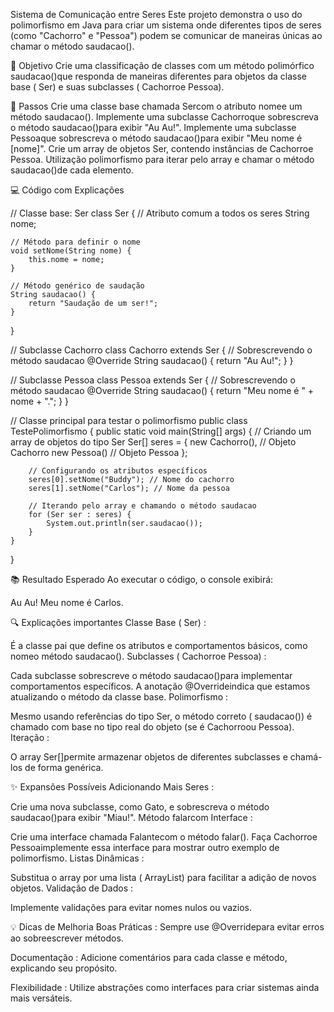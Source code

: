 Sistema de Comunicação entre Seres
Este projeto demonstra o uso do polimorfismo em Java para criar um sistema onde diferentes tipos de seres (como "Cachorro" e "Pessoa") podem se comunicar de maneiras únicas ao chamar o método saudacao().

🎯 Objetivo
Crie uma classificação de classes com um método polimórfico saudacao()que responda de maneiras diferentes para objetos da classe base ( Ser) e suas subclasses ( Cachorroe Pessoa).

📝 Passos
Crie uma classe base chamada Sercom o atributo nomee um método saudacao().
Implemente uma subclasse Cachorroque sobrescreva o método saudacao()para exibir "Au Au!".
Implemente uma subclasse Pessoaque sobrescreva o método saudacao()para exibir "Meu nome é [nome]".
Crie um array de objetos Ser, contendo instâncias de Cachorroe Pessoa.
Utilização polimorfismo para iterar pelo array e chamar o método saudacao()de cada elemento.

💻 Código com Explicações

// Classe base: Ser
class Ser {
// Atributo comum a todos os seres
String nome;

    // Método para definir o nome
    void setNome(String nome) {
        this.nome = nome;
    }

    // Método genérico de saudação
    String saudacao() {
        return "Saudação de um ser!";
    }
}

// Subclasse Cachorro
class Cachorro extends Ser {
// Sobrescrevendo o método saudacao
@Override
String saudacao() {
return "Au Au!";
}
}

// Subclasse Pessoa
class Pessoa extends Ser {
// Sobrescrevendo o método saudacao
@Override
String saudacao() {
return "Meu nome é " + nome + ".";
}
}

// Classe principal para testar o polimorfismo
public class TestePolimorfismo {
public static void main(String[] args) {
// Criando um array de objetos do tipo Ser
Ser[] seres = {
new Cachorro(), // Objeto Cachorro
new Pessoa()    // Objeto Pessoa
};

        // Configurando os atributos específicos
        seres[0].setNome("Buddy"); // Nome do cachorro
        seres[1].setNome("Carlos"); // Nome da pessoa

        // Iterando pelo array e chamando o método saudacao
        for (Ser ser : seres) {
            System.out.println(ser.saudacao());
        }
    }
}

📚 Resultado Esperado
Ao executar o código, o console exibirá:

Au Au!
Meu nome é Carlos.

🔍 Explicações importantes
Classe Base ( Ser) :

É a classe pai que define os atributos e comportamentos básicos, como nomeo método saudacao().
Subclasses ( Cachorroe Pessoa) :

Cada subclasse sobrescreve o método saudacao()para implementar comportamentos específicos.
A anotação @Overrideindica que estamos atualizando o método da classe base.
Polimorfismo :

Mesmo usando referências do tipo Ser, o método correto ( saudacao()) é chamado com base no tipo real do objeto (se é Cachorroou Pessoa).
Iteração :

O array Ser[]permite armazenar objetos de diferentes subclasses e chamá-los de forma genérica.

✨ Expansões Possíveis
Adicionando Mais Seres :

Crie uma nova subclasse, como Gato, e sobrescreva o método saudacao()para exibir "Miau!".
Método falarcom Interface :

Crie uma interface chamada Falantecom o método falar(). Faça Cachorroe Pessoaimplemente essa interface para mostrar outro exemplo de polimorfismo.
Listas Dinâmicas :

Substitua o array por uma lista ( ArrayList<Ser>) para facilitar a adição de novos objetos.
Validação de Dados :

Implemente validações para evitar nomes nulos ou vazios.

💡 Dicas de Melhoria
Boas Práticas : Sempre use @Overridepara evitar erros ao sobreescrever métodos.

Documentação : Adicione comentários para cada classe e método, explicando seu propósito.

Flexibilidade : Utilize abstrações como interfaces para criar sistemas ainda mais versáteis.
